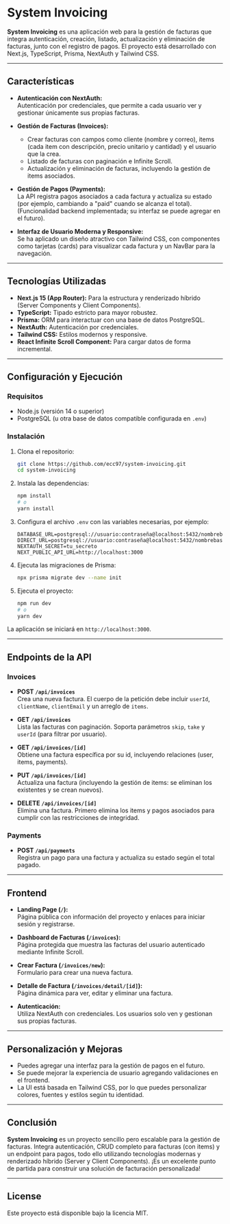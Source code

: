 # System Invoicing

**System Invoicing** es una aplicación web para la gestión de facturas que integra autenticación, creación, listado, actualización y eliminación de facturas, junto con el registro de pagos. El proyecto está desarrollado con Next.js, TypeScript, Prisma, NextAuth y Tailwind CSS.

---

## Características

- **Autenticación con NextAuth:**  
  Autenticación por credenciales, que permite a cada usuario ver y gestionar únicamente sus propias facturas.

- **Gestión de Facturas (Invoices):**  
  - Crear facturas con campos como cliente (nombre y correo), items (cada item con descripción, precio unitario y cantidad) y el usuario que la crea.
  - Listado de facturas con paginación e Infinite Scroll.
  - Actualización y eliminación de facturas, incluyendo la gestión de items asociados.
  
- **Gestión de Pagos (Payments):**  
  La API registra pagos asociados a cada factura y actualiza su estado (por ejemplo, cambiando a "paid" cuando se alcanza el total). (Funcionalidad backend implementada; su interfaz se puede agregar en el futuro).

- **Interfaz de Usuario Moderna y Responsive:**  
  Se ha aplicado un diseño atractivo con Tailwind CSS, con componentes como tarjetas (cards) para visualizar cada factura y un NavBar para la navegación.

---

## Tecnologías Utilizadas

- **Next.js 15 (App Router):** Para la estructura y renderizado híbrido (Server Components y Client Components).
- **TypeScript:** Tipado estricto para mayor robustez.
- **Prisma:** ORM para interactuar con una base de datos PostgreSQL.
- **NextAuth:** Autenticación por credenciales.
- **Tailwind CSS:** Estilos modernos y responsive.
- **React Infinite Scroll Component:** Para cargar datos de forma incremental.

---

## Configuración y Ejecución

### Requisitos

- Node.js (versión 14 o superior)
- PostgreSQL (u otra base de datos compatible configurada en `.env`)

### Instalación

1. Clona el repositorio:
   ```bash
   git clone https://github.com/ecc97/system-invoicing.git
   cd system-invoicing
   ```

2. Instala las dependencias:
   ```bash
   npm install
   # o
   yarn install
   ```

3. Configura el archivo `.env` con las variables necesarias, por ejemplo:
   ```env
   DATABASE_URL=postgresql://usuario:contraseña@localhost:5432/nombrebasedatos
   DIRECT_URL=postgresql://usuario:contraseña@localhost:5432/nombrebasedatos
   NEXTAUTH_SECRET=tu_secreto
   NEXT_PUBLIC_API_URL=http://localhost:3000
   ```

4. Ejecuta las migraciones de Prisma:
   ```bash
   npx prisma migrate dev --name init
   ```

5. Ejecuta el proyecto:
   ```bash
   npm run dev
   # o
   yarn dev
   ```

La aplicación se iniciará en `http://localhost:3000`.

---

## Endpoints de la API

### Invoices

- **POST `/api/invoices`**  
  Crea una nueva factura. El cuerpo de la petición debe incluir `userId`, `clientName`, `clientEmail` y un arreglo de `items`.

- **GET `/api/invoices`**  
  Lista las facturas con paginación. Soporta parámetros `skip`, `take` y `userId` (para filtrar por usuario).

- **GET `/api/invoices/[id]`**  
  Obtiene una factura específica por su id, incluyendo relaciones (user, items, payments).

- **PUT `/api/invoices/[id]`**  
  Actualiza una factura (incluyendo la gestión de items: se eliminan los existentes y se crean nuevos).

- **DELETE `/api/invoices/[id]`**  
  Elimina una factura. Primero elimina los items y pagos asociados para cumplir con las restricciones de integridad.

### Payments

- **POST `/api/payments`**  
  Registra un pago para una factura y actualiza su estado según el total pagado.

---

## Frontend

- **Landing Page (`/`):**  
  Página pública con información del proyecto y enlaces para iniciar sesión y registrarse.

- **Dashboard de Facturas (`/invoices`):**  
  Página protegida que muestra las facturas del usuario autenticado mediante Infinite Scroll.

- **Crear Factura (`/invoices/new`):**  
  Formulario para crear una nueva factura.

- **Detalle de Factura (`/invoices/detail/[id]`):**  
  Página dinámica para ver, editar y eliminar una factura.

- **Autenticación:**  
  Utiliza NextAuth con credenciales. Los usuarios solo ven y gestionan sus propias facturas.

---

## Personalización y Mejoras

- Puedes agregar una interfaz para la gestión de pagos en el futuro.
- Se puede mejorar la experiencia de usuario agregando validaciones en el frontend.
- La UI está basada en Tailwind CSS, por lo que puedes personalizar colores, fuentes y estilos según tu identidad.

---

## Conclusión

**System Invoicing** es un proyecto sencillo pero escalable para la gestión de facturas. Integra autenticación, CRUD completo para facturas (con items) y un endpoint para pagos, todo ello utilizando tecnologías modernas y renderizado híbrido (Server y Client Components). ¡Es un excelente punto de partida para construir una solución de facturación personalizada!

---

## License
Este proyecto está disponible bajo la licencia MIT.